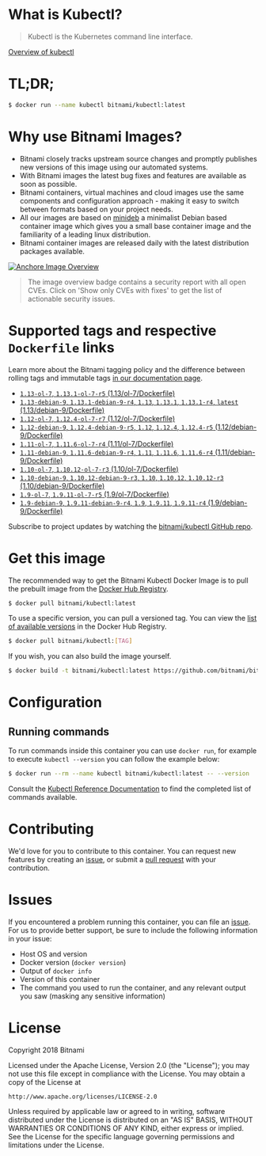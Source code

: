 
# What is Kubectl?

> Kubectl is the Kubernetes command line interface.

[Overview of kubectl](https://kubernetes.io/docs/reference/kubectl/overview/)

# TL;DR;

```bash
$ docker run --name kubectl bitnami/kubectl:latest
```

# Why use Bitnami Images?

* Bitnami closely tracks upstream source changes and promptly publishes new versions of this image using our automated systems.
* With Bitnami images the latest bug fixes and features are available as soon as possible.
* Bitnami containers, virtual machines and cloud images use the same components and configuration approach - making it easy to switch between formats based on your project needs.
* All our images are based on [minideb](https://github.com/bitnami/minideb) a minimalist Debian based container image which gives you a small base container image and the familiarity of a leading linux distribution.
* Bitnami container images are released daily with the latest distribution packages available.

[![Anchore Image Overview](https://anchore.io/service/badges/image/d78d91421e4ccd244f2d91414ea8261cca8468562ae55ab5d184a3739a3cebc5)](https://anchore.io/image/dockerhub/bitnami%2Fkubectl%3Alatest#security)

> The image overview badge contains a security report with all open CVEs. Click on 'Show only CVEs with fixes' to get the list of actionable security issues.

# Supported tags and respective `Dockerfile` links

Learn more about the Bitnami tagging policy and the difference between rolling tags and immutable tags [in our documentation page](https://docs.bitnami.com/containers/how-to/understand-rolling-tags-containers/).


* [`1.13-ol-7`, `1.13.1-ol-7-r5` (1.13/ol-7/Dockerfile)](https://github.com/bitnami/bitnami-docker-kubectl/blob/1.13.1-ol-7-r5/1.13/ol-7/Dockerfile)
* [`1.13-debian-9`, `1.13.1-debian-9-r4`, `1.13`, `1.13.1`, `1.13.1-r4`, `latest` (1.13/debian-9/Dockerfile)](https://github.com/bitnami/bitnami-docker-kubectl/blob/1.13.1-debian-9-r4/1.13/debian-9/Dockerfile)
* [`1.12-ol-7`, `1.12.4-ol-7-r7` (1.12/ol-7/Dockerfile)](https://github.com/bitnami/bitnami-docker-kubectl/blob/1.12.4-ol-7-r7/1.12/ol-7/Dockerfile)
* [`1.12-debian-9`, `1.12.4-debian-9-r5`, `1.12`, `1.12.4`, `1.12.4-r5` (1.12/debian-9/Dockerfile)](https://github.com/bitnami/bitnami-docker-kubectl/blob/1.12.4-debian-9-r5/1.12/debian-9/Dockerfile)
* [`1.11-ol-7`, `1.11.6-ol-7-r4` (1.11/ol-7/Dockerfile)](https://github.com/bitnami/bitnami-docker-kubectl/blob/1.11.6-ol-7-r4/1.11/ol-7/Dockerfile)
* [`1.11-debian-9`, `1.11.6-debian-9-r4`, `1.11`, `1.11.6`, `1.11.6-r4` (1.11/debian-9/Dockerfile)](https://github.com/bitnami/bitnami-docker-kubectl/blob/1.11.6-debian-9-r4/1.11/debian-9/Dockerfile)
* [`1.10-ol-7`, `1.10.12-ol-7-r3` (1.10/ol-7/Dockerfile)](https://github.com/bitnami/bitnami-docker-kubectl/blob/1.10.12-ol-7-r3/1.10/ol-7/Dockerfile)
* [`1.10-debian-9`, `1.10.12-debian-9-r3`, `1.10`, `1.10.12`, `1.10.12-r3` (1.10/debian-9/Dockerfile)](https://github.com/bitnami/bitnami-docker-kubectl/blob/1.10.12-debian-9-r3/1.10/debian-9/Dockerfile)
* [`1.9-ol-7`, `1.9.11-ol-7-r5` (1.9/ol-7/Dockerfile)](https://github.com/bitnami/bitnami-docker-kubectl/blob/1.9.11-ol-7-r5/1.9/ol-7/Dockerfile)
* [`1.9-debian-9`, `1.9.11-debian-9-r4`, `1.9`, `1.9.11`, `1.9.11-r4` (1.9/debian-9/Dockerfile)](https://github.com/bitnami/bitnami-docker-kubectl/blob/1.9.11-debian-9-r4/1.9/debian-9/Dockerfile)

Subscribe to project updates by watching the [bitnami/kubectl GitHub repo](https://github.com/bitnami/bitnami-docker-kubectl).

# Get this image

The recommended way to get the Bitnami Kubectl Docker Image is to pull the prebuilt image from the [Docker Hub Registry](https://hub.docker.com/r/bitnami/kubectl).

```bash
$ docker pull bitnami/kubectl:latest
```

To use a specific version, you can pull a versioned tag. You can view the [list of available versions](https://hub.docker.com/r/bitnami/kubectl/tags/) in the Docker Hub Registry.

```bash
$ docker pull bitnami/kubectl:[TAG]
```

If you wish, you can also build the image yourself.

```bash
$ docker build -t bitnami/kubectl:latest https://github.com/bitnami/bitnami-docker-kubectl.git
```

# Configuration

## Running commands

To run commands inside this container you can use `docker run`, for example to execute `kubectl --version` you can follow the example below:

```bash
$ docker run --rm --name kubectl bitnami/kubectl:latest -- --version
```

Consult the [Kubectl Reference Documentation](https://kubernetes.io/docs/reference/generated/kubectl/kubectl-commands) to find the completed list of commands available.

# Contributing

We'd love for you to contribute to this container. You can request new features by creating an [issue](https://github.com/bitnami/bitnami-docker-kubectl/issues), or submit a [pull request](https://github.com/bitnami/bitnami-docker-kubectl/pulls) with your contribution.

# Issues

If you encountered a problem running this container, you can file an [issue](https://github.com/bitnami/bitnami-docker-kubectl/issues). For us to provide better support, be sure to include the following information in your issue:

- Host OS and version
- Docker version (`docker version`)
- Output of `docker info`
- Version of this container
- The command you used to run the container, and any relevant output you saw (masking any sensitive information)

# License

Copyright 2018 Bitnami

Licensed under the Apache License, Version 2.0 (the "License");
you may not use this file except in compliance with the License.
You may obtain a copy of the License at

    http://www.apache.org/licenses/LICENSE-2.0

Unless required by applicable law or agreed to in writing, software
distributed under the License is distributed on an "AS IS" BASIS,
WITHOUT WARRANTIES OR CONDITIONS OF ANY KIND, either express or implied.
See the License for the specific language governing permissions and
limitations under the License.
